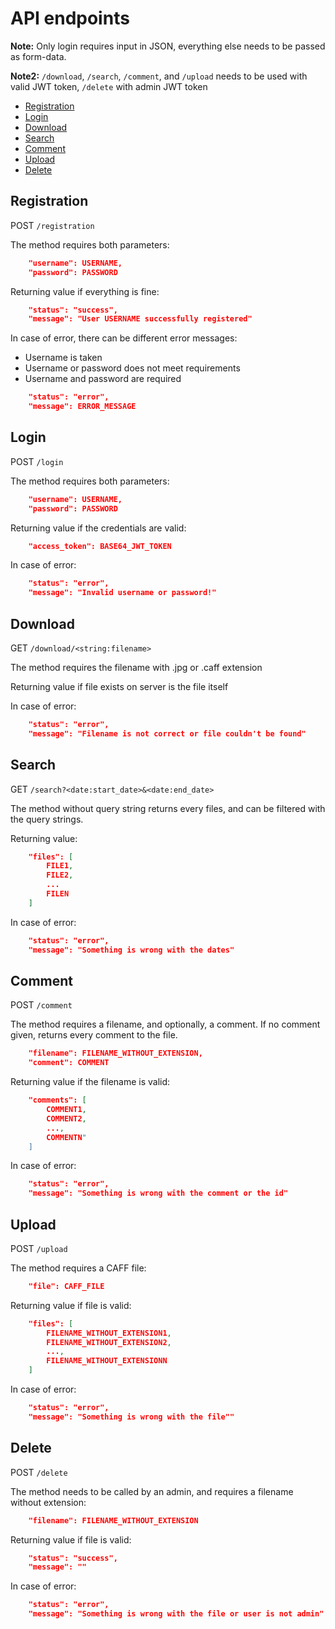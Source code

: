 # API endpoints


**Note:** Only login requires input in JSON, everything else needs to be passed as form-data.

**Note2:** `/download`, `/search`, `/comment`, and `/upload` needs to be used with valid JWT token, `/delete` with admin JWT token


- [Registration](#registration)
- [Login](#login)
- [Download](#download)
- [Search](#search)
- [Comment](#comment)
- [Upload](#upload)
- [Delete](#delete)

## Registration

POST `/registration`


The method requires both parameters:
```json
    "username": USERNAME,
    "password": PASSWORD
```

Returning value if everything is fine:
```json
    "status": "success",
    "message": "User USERNAME successfully registered"
```

In case of error, there can be different error messages:

- Username is taken
- Username or password does not meet requirements
- Username and password are required

```json
    "status": "error",
    "message": ERROR_MESSAGE
```

## Login

POST `/login`

The method requires both parameters:
```json
    "username": USERNAME,
    "password": PASSWORD
```

Returning value if the credentials are valid:
```json
    "access_token": BASE64_JWT_TOKEN
```

In case of error:

```json
    "status": "error",
    "message": "Invalid username or password!"
```


## Download

GET `/download/<string:filename>`

The method requires the filename with .jpg or .caff extension

Returning value if file exists on server is the file itself

In case of error:

```json
    "status": "error",
    "message": "Filename is not correct or file couldn't be found"
```

## Search

GET `/search?<date:start_date>&<date:end_date>`

The method without query string returns every files, and can be filtered with the query strings.

Returning value:

```json
    "files": [
        FILE1,
        FILE2,
        ...
        FILEN
    ]
```


In case of error:

```json
    "status": "error",
    "message": "Something is wrong with the dates"
```

## Comment

POST `/comment`


The method requires a filename, and optionally, a comment. If no comment given, returns every comment to the file.
```json
    "filename": FILENAME_WITHOUT_EXTENSION,
    "comment": COMMENT
```

Returning value if the filename is valid:
```json
    "comments": [
        COMMENT1,
        COMMENT2,
        ...,
        COMMENTN"
    ]
```

In case of error:

```json
    "status": "error",
    "message": "Something is wrong with the comment or the id"
```

## Upload

POST `/upload`

The method requires a CAFF file:
```json
    "file": CAFF_FILE
```

Returning value if file is valid:
```json
    "files": [
        FILENAME_WITHOUT_EXTENSION1,
        FILENAME_WITHOUT_EXTENSION2,
        ...,
        FILENAME_WITHOUT_EXTENSIONN
    ]
```

In case of error:

```json
    "status": "error",
    "message": "Something is wrong with the file""
```

## Delete

POST `/delete`

The method needs to be called by an admin, and requires a filename without extension:
```json
    "filename": FILENAME_WITHOUT_EXTENSION
```

Returning value if file is valid:
```json
    "status": "success",
    "message": ""
```

In case of error:

```json
    "status": "error",
    "message": "Something is wrong with the file or user is not admin"
```
